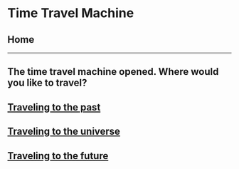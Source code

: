 # Time Travel Machine
## Home 
---
## The time travel machine opened. Where would you like to travel?
## [Traveling to the past](../Time-Travel-Machine/time-travel-to-the-past/past/event-1.md)
## [Traveling to the universe](../Time-Travel-Machine/time-travel-to-the-universe/year.md)
## [Traveling to the future](../Time-Travel-Machine/time-travel-to-the-future/future/story-1.html)
